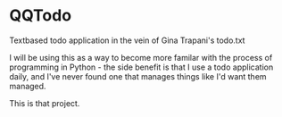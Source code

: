 # QQTodo
Textbased todo application in the vein of Gina Trapani's todo.txt

I will be using this as a way to become more familar with the process of programming in Python - the side benefit is that I use a todo application daily, and I've never found one that manages things like I'd want them managed.

This is that project.
